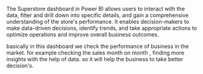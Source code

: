 The Superstore dashboard in Power BI allows users to interact with the data, filter and drill down into specific details, and gain a comprehensive understanding of the store's performance. It enables decision-makers to make data-driven decisions, identify trends, and take appropriate actions to optimize operations and improve overall business outcomes.

basically in this dashboard we check the performance of business in the market. for example checking the sales month on month , finding more insights with the help of data. so it will help the business to take better decision's. 
